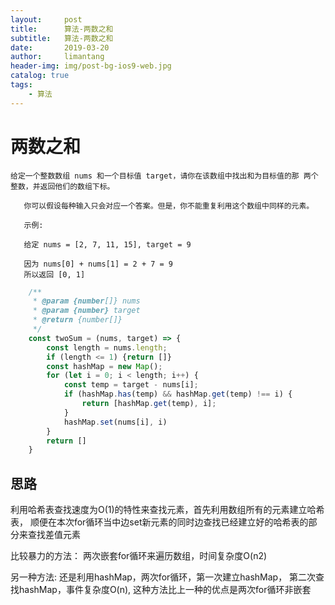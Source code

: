 ```yaml
---
layout:     post
title:      算法-两数之和
subtitle:   算法-两数之和
date:       2019-03-20
author:     limantang
header-img: img/post-bg-ios9-web.jpg
catalog: true
tags:
    - 算法
---
```


# 两数之和
```
给定一个整数数组 nums 和一个目标值 target，请你在该数组中找出和为目标值的那 两个 整数，并返回他们的数组下标。
   
   你可以假设每种输入只会对应一个答案。但是，你不能重复利用这个数组中同样的元素。
   
   示例:
   
   给定 nums = [2, 7, 11, 15], target = 9
   
   因为 nums[0] + nums[1] = 2 + 7 = 9
   所以返回 [0, 1]
```

```javascript
    /**
     * @param {number[]} nums
     * @param {number} target
     * @return {number[]}
     */
    const twoSum = (nums, target) => {
        const length = nums.length;
        if (length <= 1) {return []}
        const hashMap = new Map();
        for (let i = 0; i < length; i++) {
            const temp = target - nums[i];
            if (hashMap.has(temp) && hashMap.get(temp) !== i) {
                return [hashMap.get(temp), i];
            }
            hashMap.set(nums[i], i)
        }
        return []
    }

```

## 思路

利用哈希表查找速度为O(1)的特性来查找元素，首先利用数组所有的元素建立哈希表，
顺便在本次for循环当中边set新元素的同时边查找已经建立好的哈希表的部分来查找差值元素

比较暴力的方法： 两次嵌套for循环来遍历数组，时间复杂度O(n2)

另一种方法: 还是利用hashMap，两次for循环，第一次建立hashMap，
第二次查找hashMap，事件复杂度O(n), 
这种方法比上一种的优点是两次for循环非嵌套

